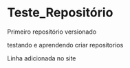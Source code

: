 # Teste_Repositório
 Primeiro repositório versionado

 testando e aprendendo criar repositorios 

Linha adicionada no site
